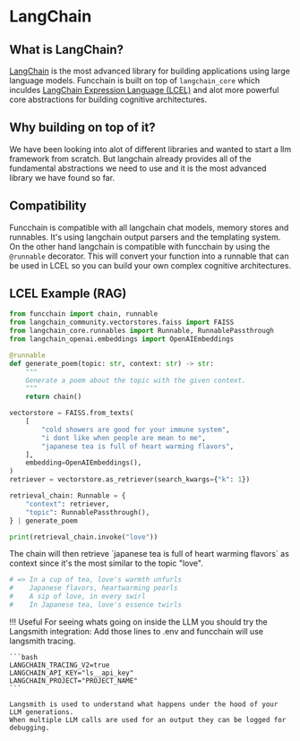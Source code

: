 # LangChain

## What is LangChain?

[LangChain](https://python.langchain.com/docs/get_started/introduction) is the most advanced library for building applications using large language models.
Funcchain is built on top of `langchain_core` which inculdes [LangChain Expression Language (LCEL)](https://python.langchain.com/docs/expression_language/get_started) and alot more powerful core abstractions for building cognitive architectures.

## Why building on top of it?

We have been looking into alot of different libraries and wanted to start a llm framework from scratch.
But langchain already provides all of the fundamental abstractions we need to use and it is the most advanced library we have found so far.

## Compatibility

Funcchain is compatible with all langchain chat models, memory stores and runnables.
It's using langchain output parsers and the templating system.
On the other hand langchain is compatible with funcchain by using the `@runnable` decorator.
This will convert your function into a runnable that can be used in LCEL so you can build your own complex cognitive architectures.

## LCEL Example (RAG)

```python
from funcchain import chain, runnable
from langchain_community.vectorstores.faiss import FAISS
from langchain_core.runnables import Runnable, RunnablePassthrough
from langchain_openai.embeddings import OpenAIEmbeddings

@runnable
def generate_poem(topic: str, context: str) -> str:
    """
    Generate a poem about the topic with the given context.
    """
    return chain()

vectorstore = FAISS.from_texts(
    [
        "cold showers are good for your immune system",
        "i dont like when people are mean to me",
        "japanese tea is full of heart warming flavors",
    ],
    embedding=OpenAIEmbeddings(),
)
retriever = vectorstore.as_retriever(search_kwargs={"k": 1})

retrieval_chain: Runnable = {
    "context": retriever,
    "topic": RunnablePassthrough(),
} | generate_poem

print(retrieval_chain.invoke("love"))
```

The chain will then retrieve ´japanese tea is full of heart warming flavors` as context since it's the most similar to the topic "love".

```bash
# => In a cup of tea, love's warmth unfurls
#    Japanese flavors, heartwarming pearls
#    A sip of love, in every swirl
#    In Japanese tea, love's essence twirls
```

<!-- markdownlint-disable MD033 MD046 -->

!!! Useful
    For seeing whats going on inside the LLM you should try the Langsmith integration:
    Add those lines to .env and funcchain will use langsmith tracing.

    ```bash
    LANGCHAIN_TRACING_V2=true
    LANGCHAIN_API_KEY="ls__api_key"
    LANGCHAIN_PROJECT="PROJECT_NAME"
    ```

    Langsmith is used to understand what happens under the hood of your LLM generations.
    When multiple LLM calls are used for an output they can be logged for debugging.
